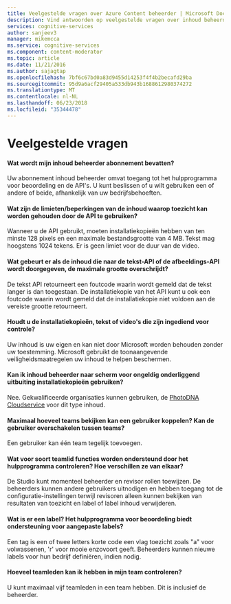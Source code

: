 ```yaml
---
title: Veelgestelde vragen over Azure Content beheerder | Microsoft Docs
description: Vind antwoorden op veelgestelde vragen over inhoud beheerder.
services: cognitive-services
author: sanjeev3
manager: mikemcca
ms.service: cognitive-services
ms.component: content-moderator
ms.topic: article
ms.date: 11/21/2016
ms.author: sajagtap
ms.openlocfilehash: 7bf6c67bd0a83d9455d14253f4f4b2becafd29ba
ms.sourcegitcommit: 95d9a6acf29405a533db943b1688612980374272
ms.translationtype: MT
ms.contentlocale: nl-NL
ms.lasthandoff: 06/23/2018
ms.locfileid: "35344478"
---
```

# <a name="frequently-asked-questions-faq"></a>Veelgestelde vragen

#### <a name="what-does-my-content-moderator-subscription-include"></a>Wat wordt mijn inhoud beheerder abonnement bevatten?
Uw abonnement inhoud beheerder omvat toegang tot het hulpprogramma voor beoordeling en de API's. U kunt beslissen of u wilt gebruiken een of andere of beide, afhankelijk van uw bedrijfsbehoeften.

#### <a name="what-are-the-limitsrestrictions-of-the-content-that-can-be-moderated-by-using-the-api"></a>Wat zijn de limieten/beperkingen van de inhoud waarop toezicht kan worden gehouden door de API te gebruiken?
Wanneer u de API gebruikt, moeten installatiekopieën hebben van ten minste 128 pixels en een maximale bestandsgrootte van 4 MB. Tekst mag hoogstens 1024 tekens. Er is geen limiet voor de duur van de video.

#### <a name="what-happens-if-the-content-passed-to-the-text-api-or-the-image-api-exceeds-the-size-limits"></a>Wat gebeurt er als de inhoud die naar de tekst-API of de afbeeldings-API wordt doorgegeven, de maximale grootte overschrijdt?
De tekst API retourneert een foutcode waarin wordt gemeld dat de tekst langer is dan toegestaan. De installatiekopie van het API kunt u ook een foutcode waarin wordt gemeld dat de installatiekopie niet voldoen aan de vereiste grootte retourneert.

#### <a name="do-you-keep-the-images-text-or-videos-that-are-submitted-for-moderation"></a>Houdt u de installatiekopieën, tekst of video's die zijn ingediend voor controle?
Uw inhoud is uw eigen en kan niet door Microsoft worden behouden zonder uw toestemming. Microsoft gebruikt de toonaangevende veiligheidsmaatregelen uw inhoud te helpen beschermen.

#### <a name="can-i-use-content-moderator-to-screen-for-illegal-child-exploitation-images"></a>Kan ik inhoud beheerder naar scherm voor ongeldig onderliggend uitbuiting installatiekopieën gebruiken?
Nee. Gekwalificeerde organisaties kunnen gebruiken, de [PhotoDNA Cloudservice](https://www.microsoft.com/photodna "Cloudservice van Microsoft PhotoDNA") voor dit type inhoud.

#### <a name="up-to-how-many-review-teams-can-a-user-join-can-the-user-switch-between-teams"></a>Maximaal hoeveel teams bekijken kan een gebruiker koppelen? Kan de gebruiker overschakelen tussen teams?
Een gebruiker kan één team tegelijk toevoegen.

#### <a name="what-kind-of-team-member-roles-are-supported-by-the-review-tool-how-are-they-different"></a>Wat voor soort teamlid functies worden ondersteund door het hulpprogramma controleren? Hoe verschillen ze van elkaar?
De Studio kunt momenteel beheerder en revisor rollen toewijzen. De beheerders kunnen andere gebruikers uitnodigen en hebben toegang tot de configuratie-instellingen terwijl revisoren alleen kunnen bekijken van resultaten van toezicht en label of label inhoud verwijderen.

#### <a name="what-is-a-tag-does-the-review-tool-support-custom-tags"></a>Wat is er een label? Het hulpprogramma voor beoordeling biedt ondersteuning voor aangepaste labels?
Een tag is een of twee letters korte code een vlag toezicht zoals "a" voor volwassenen, 'r' voor mooie enzovoort geeft. Beheerders kunnen nieuwe labels voor hun bedrijf definiëren, indien nodig.

#### <a name="how-many-team-members-can-i-have-in-my-review-team"></a>Hoeveel teamleden kan ik hebben in mijn team controleren?
U kunt maximaal vijf teamleden in een team hebben. Dit is inclusief de beheerder.
